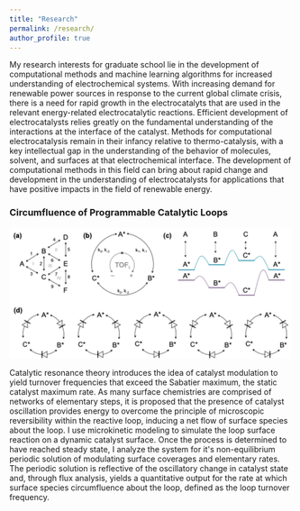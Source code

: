 ```yaml
---
title: "Research"
permalink: /research/
author_profile: true
---
```

My research interests for graduate school lie in the development of computational methods and machine learning algorithms for increased understanding of electrochemical systems. With increasing demand for renewable power sources in response to the current global climate crisis, there is a need for rapid growth in the electrocatalyts that are used in the relevant energy-related electrocatalytic reactions. Efficient development of electrocatalysts relies greatly on the fundamental understanding of the interactions at the interface of the catalyst. Methods for computational electrocatalysis remain in their infancy relative to thermo-catalysis, with a key intellectual gap in the understanding of the behavior of molecules, solvent, and surfaces at that electrochemical interface. The development of computational methods in this field can bring about rapid change and development in the understanding of electrocatalysts for applications that have positive impacts in the field of renewable energy.

### Circumfluence of Programmable Catalytic Loops

<img src="/images/LoopDynamics.png" alt="" width="500"/>

Catalytic resonance theory introduces the idea of catalyst modulation to yield turnover frequencies that exceed the Sabatier maximum, the static catalyst maximum rate. As many surface chemistries are comprised of networks of elementary steps, it is proposed that the presence of catalyst oscillation provides energy to overcome the principle of microscopic reversibility within the reactive loop, inducing a net flow of surface species about the loop. I use microkinetic modeling to simulate the loop surface reaction on a dynamic catalyst surface. Once the process is determined to have reached steady state, I analyze the system for it's non-equilibrium periodic solution of modulating surface coverages and elementary rates. The periodic solution is reflective of the oscillatory change in catalyst state and, through flux analysis, yields a quantitative output for the rate at which surface species circumfluence about the loop, defined as the loop turnover frequency. 
